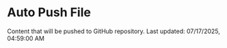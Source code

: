 # Auto Push File

Content that will be pushed to GitHub repository.
Last updated: 07/17/2025, 04:59:00 AM